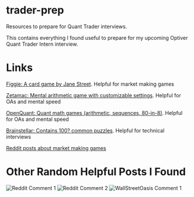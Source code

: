 # trader-prep
Resources to prepare for Quant Trader interviews.

This contains everything I found useful to prepare for my upcoming Optiver Quant Trader Intern interview.

# Links
[Figgie: A card game by Jane Street](https://figgie.com/). Helpful for market making games

[Zetamac: Mental arithmetic game with customizable settings](https://arithmetic.zetamac.com/). Helpful for OAs and mental speed

[OpenQuant: Quant math games (arithmetic, sequences, 80-in-8)](https://openquant.co/math-game). Helpful for OAs and mental speed

[Brainstellar: Contains 100? common puzzles](https://brainstellar.com/puzzles). Helpful for technical interviews

[Reddit posts about market making games](https://www.google.com/search?q=how+to+do+market+making+games+in+trading+interviews+optiver+site:www.reddit.com)

# Other Random Helpful Posts I Found

![Reddit Comment 1](https://github.com/wutwere/trader-prep/assets/62412610/728d2615-157f-41e9-ada2-3fa7189d6182)
![Reddit Comment 2](https://github.com/wutwere/trader-prep/assets/62412610/cfc9fb0e-b00d-483a-bc20-2bffc64b417d)
![WallStreetOasis Comment 1](https://github.com/wutwere/trader-prep/assets/62412610/c5619c8c-29ce-4529-b061-253622bc2c88)
